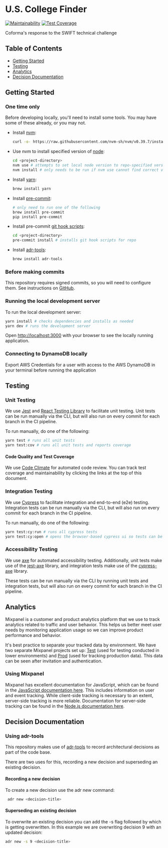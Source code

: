 # U.S. College Finder

[![Maintainability](https://api.codeclimate.com/v1/badges/74f953d2eba0abd1f240/maintainability)](https://codeclimate.com/github/coforma/swift-tech-challenge/maintainability)
[![Test Coverage](https://api.codeclimate.com/v1/badges/74f953d2eba0abd1f240/test_coverage)](https://codeclimate.com/github/coforma/swift-tech-challenge/test_coverage)

Coforma's response to the SWIFT technical challenge

## Table of Contents

- [Getting Started](#getting-started)
- [Testing](#testing)
- [Analytics](#analytics)
- [Decision Documentation](#decision-documentation)

## Getting Started

### One time only

Before developing locally, you'll need to install some tools. You may have some of these already, or you may not.

- Install [nvm](https://github.com/nvm-sh/nvm):

  ```bash
  curl -o- https://raw.githubusercontent.com/nvm-sh/nvm/v0.39.7/install.sh | bash
  ```

- Use nvm to install specified version of [node](https://nodejs.org/en):
  ```bash
  cd <project-directory>
  nvm use # attempts to set local node version to repo-specified version
  nvm install # only needs to be run if nvm use cannot find correct version
  ```
- Install [yarn](https://classic.yarnpkg.com/en/docs/install):

  ```bash
  brew install yarn
  ```

- Install [pre-commit](https://pre-commit.com/#install):

  ```bash
  # only need to run one of the following
  brew install pre-commit
  pip install pre-commit
  ```

- Install pre-commit [git hook scripts](https://pre-commit.com/#3-install-the-git-hook-scripts):

  ```bash
  cd <project-directory>
  pre-commit install # installs git hook scripts for repo
  ```

- Install [adr-tools](https://github.com/npryce/adr-tools/tree/master):

  ```bash
  brew install adr-tools
  ```

### Before making commits

This repository requires signed commits, so you will need to configure them. See instructions on [GitHub](https://docs.github.com/en/authentication/managing-commit-signature-verification/signing-commits).

### Running the local development server

To run the local development server:

```bash
yarn install # checks dependencies and installs as needed
yarn dev # runs the development server
```

Open [http://localhost:3000](http://localhost:3000) with your browser to see the locally running application.

### Connecting to DynamoDB locally

Export AWS Credentials for a user with access to the AWS DynamoDB in your terminal before running the application

## Testing

### Unit Testing

We use [Jest](https://jestjs.io/) and [React Testing Library](https://testing-library.com/docs/react-testing-library/intro/) to facilitate unit testing. Unit tests can be run manually via the CLI, but will also run on every commit for each branch in the CI pipeline.

To run manually, do one of the following:

```bash
yarn test # runs all unit tests
yarn test:cov # runs all unit tests and reports coverage
```

#### Code Quality and Test Coverage

We use [Code Climate](https://codeclimate.com/quality) for automated code review. You can track test coverage and maintainability by clicking the links at the top of this document.

### Integration Testing

We use [Cypress](https://www.cypress.io/) to facilitate integration and end-to-end (e2e) testing. Integration tests can be run manually via the CLI, but will also run on every commit for each branch in the CI pipeline.

To run manually, do one of the following:

```bash
yarn test:cy:run # runs all cypress tests
yarn test:cy:open # opens the browser-based cypress ui so tests can be individually selected and run
```

### Accessibility Testing

We use [axe](https://www.deque.com/axe/) for automated accessibility testing. Additionally, unit tests make use of the  [jest-axe](https://github.com/nickcolley/jest-axe) library, and integration tests make use of the [cypress-axe](https://github.com/component-driven/cypress-axe) library.

These tests can be run manually via the CLI by running unit tests and integration tests, but will also run on every commit for each branch in the CI pipeline.

## Analytics

Mixpanel is a customer and product analytics platform that we use to track analytics related to traffic and user behavior. This helps us better meet user needs by monitoring application usage so we can improve product performance and behavior.

It's best practice to separate your tracked data by environment. We have two separate Mixpanel projects set up: [Test](https://mixpanel.com/project/3250005/view/3758561/app/boards#discover) (used for testing conducted in lower environments) and [Prod](https://mixpanel.com/project/3250083/view/3758651/app/boards) (used for tracking production data). This data can be seen after invitation and authentication.

### Using Mixpanel

Mixpanel has excellent documentation for JavaScript, which can be found in the [JavaScript documentation here](https://docs.mixpanel.com/docs/tracking-methods/sdks/javascript). This includes information on user and event tracking. While client-side tracking is necessary to an extent, server-side tracking is more reliable. Documentation for server-side tracking can be found in the [Node.js documentation here](https://docs.mixpanel.com/docs/tracking-methods/sdks/nodejs).

## Decision Documentation

### Using adr-tools

This repository makes use of [adr-tools](https://github.com/npryce/adr-tools/tree/master) to record architectural decisions as part of the code base.

There are two uses for this, recording a new decision and superseding an existing decision.

#### Recording a new decision

To create a new decision use the adr new command:

```bash
 adr new <decision-title>
```

#### Superseding an existing decision

To overwrite an existing decision you can add the -s flag followed by which is getting overwritten. In this example we are overwriting decision 9 with an updated decision:

```bash
adr new -s 9 <decision-title>
```

